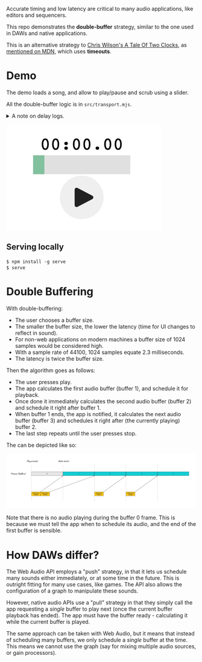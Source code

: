 Accurate timing and low latency are critical to many audio applications, like editors and sequencers.

This repo demonstrates the **double-buffer** strategy, similar to the one used in DAWs and native applications.

This is an alternative strategy to [Chris Wilson's A Tale Of Two Clocks](https://www.html5rocks.com/en/tutorials/audio/scheduling/), as [mentioned on MDN](https://developer.mozilla.org/en-US/docs/Web/API/Web_Audio_API/Advanced_techniques#playing_the_audio_in_time), which uses **timeouts**.

# Demo

The demo loads a song, and allow to play/pause and scrub using a slider.

All the double-buffer logic is in `src/transport.mjs`.

<details>
<summary>A note on delay logs.</summary>

The app logs to the console the _event lag_ per frame - the delay (in samples) between when the "buffer ended" event should have arrived, and when it actually arrived.

Delays may be caused by extra browser/machine activity (for example, opening the browser's developer tools yield such delay).

Under "normal" working conditions and on a modern machine, the delay is 0-128 samples.

Long delays (especially those approaching the buffer size) mean the app has less time to calculate the next buffer. This can cause audio drop-outs.

</details>

<p align="center">

![App user interface](/images/double-buffer-ui.jpg)

<p>

## Serving locally

```
$ npm install -g serve
$ serve
```

# Double Buffering

With double-buffering:

- The user chooses a buffer size.
- The smaller the buffer size, the lower the latency (time for UI changes to reflect in sound).
- For non-web applications on modern machines a buffer size of 1024 samples would be considered high.
- With a sample rate of 44100, 1024 samples equate 2.3 milliseconds.
- The latency is twice the buffer size.

Then the algorithm goes as follows:

- The user presses play.
- The app calculates the first audio buffer (buffer 1), and schedule it for playback.
- Once done it immediately calculates the second audio buffer (buffer 2) and schedule it right after buffer 1.
- When buffer 1 ends, the app is notified, it calculates the next audio buffer (buffer 3) and schedules it right after (the currently playing) buffer 2.
- The last step repeats until the user presses stop.

The can be depicted like so:

![The double-buffer flow](/images/algorithm.jpeg)

Note that there is no audio playing during the buffer 0 frame. This is because we must tell the app when to schedule its audio, and the end of the first buffer is sensible.

# How DAWs differ?

The Web Audio API employs a "push" strategy, in that it lets us schedule many sounds either immediately, or at some time in the future. This is outright fitting for many use cases, like games. The API also allows the configuration of a graph to manipulate these sounds.

However, native audio APIs use a "pull" strategy in that they simply call the app requesting a _single_ buffer to play next (once the current buffer playback has ended). The app must have the buffer ready - calculating it while the current buffer is played.

The same approach can be taken with Web Audio, but it means that instead of scheduling many buffers, we only schedule a _single_ buffer at the time. This means we cannot use the graph (say for mixing multiple audio sources, or gain processors).
